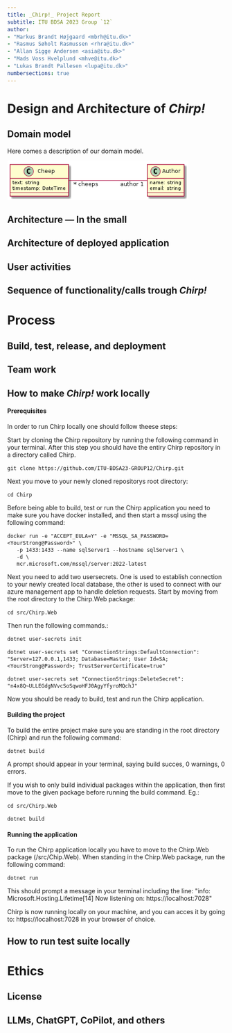 ```yaml
---
title: _Chirp!_ Project Report
subtitle: ITU BDSA 2023 Group `12`
author:
- "Markus Brandt Højgaard <mbrh@itu.dk>"
- "Rasmus Søholt Rasmussen <rhra@itu.dk>"
- "Allan Sigge Andersen <asia@itu.dk>"
- "Mads Voss Hvelplund <mhve@itu.dk>"
- "Lukas Brandt Pallesen <lupa@itu.dk>"
numbersections: true
---
```


# Design and Architecture of _Chirp!_

## Domain model

Here comes a description of our domain model.

![Illustration of the _Chirp!_ data model as UML class diagram.](docs/images/domain_model.png)

## Architecture — In the small

## Architecture of deployed application

## User activities

## Sequence of functionality/calls trough _Chirp!_

# Process

## Build, test, release, and deployment

## Team work

## How to make _Chirp!_ work locally
#### Prerequisites
In order to run Chirp locally one should follow theese steps:

Start by cloning the Chirp repository by running the following command in your terminal. After this step you should have the entiry Chirp repository in a directory called Chirp.
```
git clone https://github.com/ITU-BDSA23-GROUP12/Chirp.git
```
Next you move to your newly cloned repositorys root directory:
```
cd Chirp
```
Before being able to build, test or run the Chirp application you need to make sure you have docker installed, and then start a mssql using the following command:
```
docker run -e "ACCEPT_EULA=Y" -e "MSSQL_SA_PASSWORD=<YourStrong@Password>" \
   -p 1433:1433 --name sqlServer1 --hostname sqlServer1 \
   -d \
   mcr.microsoft.com/mssql/server:2022-latest
```
Next you need to add two usersecrets. One is used to establish connection to your newly created local database, the other is used to connect with our azure management app to handle deletion requests.
Start by moving from the root directory to the Chirp.Web package:
```
cd src/Chirp.Web
```
Then run the following commands.:
```
dotnet user-secrets init
```
```
dotnet user-secrets set "ConnectionStrings:DefaultConnection": "Server=127.0.0.1,1433; Database=Master; User Id=SA; <YourStrong@Password>; TrustServerCertificate=true"
```
```
dotnet user-secrets set "ConnectionStrings:DeleteSecret": "n4x8Q~ULLEGdgNVvcSoSqwoHFJ0AgyYfyroMQchJ"
```

Now you should be ready to build, test and run the Chirp application.
#### Building the project
To build the entire project make sure you are standing in the root directory (Chirp) and run the following command:
```
dotnet build
```
A prompt should appear in your terminal, saying build succes, 0 warnings, 0 errors.

If you wish to only build individual packages within the application, then first move to the given package before running the build command. Eg.:
```
cd src/Chirp.Web
```
```
dotnet build
```
#### Running the application
To run the Chirp application locally you have to move to the Chirp.Web package (/src/Chip.Web).
When standing in the Chirp.Web package, run the following command:
```
dotnet run
```
This should prompt a message in your terminal including the line:
"info: Microsoft.Hosting.Lifetime[14]
Now listening on: https://localhost:7028"

Chirp is now running locally on your machine, and you can acces it by going to: https://localhost:7028 in your browser of choice.

## How to run test suite locally

# Ethics

## License

## LLMs, ChatGPT, CoPilot, and others